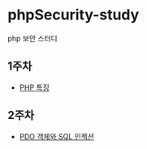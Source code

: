 # phpSecurity-study
php 보안 스터디

## 1주차 
 - [PHP 특징](https://github.com/JinHyukParkk/phpSecurity-study/tree/master/1%EC%A3%BC%EC%B0%A8/php%ED%8A%B9%EC%A7%95)

## 2주차
 - [PDO 객체와 SQL 인젝션](https://github.com/JinHyukParkk/phpSecurity-study/tree/master/2%EC%A3%BC%EC%B0%A8/pdo_security)